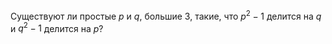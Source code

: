 Существуют ли простые $p$ и $q$, большие 3, такие, что $p^2-1$ делится на $q$ 
и $q^2-1$ делится на $p$?